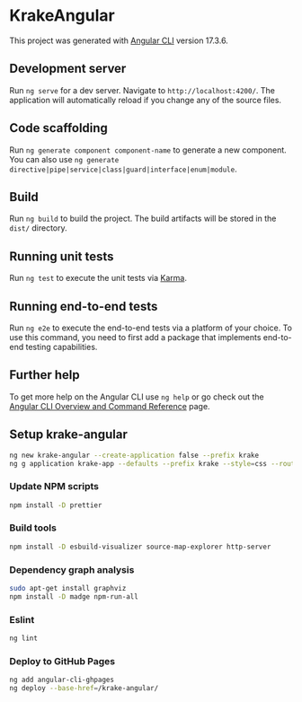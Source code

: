 # KrakeAngular

This project was generated with [Angular CLI](https://github.com/angular/angular-cli) version 17.3.6.

## Development server

Run `ng serve` for a dev server. Navigate to `http://localhost:4200/`. The application will automatically reload if you change any of the source files.

## Code scaffolding

Run `ng generate component component-name` to generate a new component. You can also use `ng generate directive|pipe|service|class|guard|interface|enum|module`.

## Build

Run `ng build` to build the project. The build artifacts will be stored in the `dist/` directory.

## Running unit tests

Run `ng test` to execute the unit tests via [Karma](https://karma-runner.github.io).

## Running end-to-end tests

Run `ng e2e` to execute the end-to-end tests via a platform of your choice. To use this command, you need to first add a package that implements end-to-end testing capabilities.

## Further help

To get more help on the Angular CLI use `ng help` or go check out the [Angular CLI Overview and Command Reference](https://angular.io/cli) page.

## Setup krake-angular

```bash
ng new krake-angular --create-application false --prefix krake
ng g application krake-app --defaults --prefix krake --style=css --routing=true --inline-template --inline-style --skip-tests
```

### Update NPM scripts

```bash
npm install -D prettier
```

### Build tools

```bash
npm install -D esbuild-visualizer source-map-explorer http-server
```

### Dependency graph analysis

```bash
sudo apt-get install graphviz
npm install -D madge npm-run-all
```

### Eslint

```bash
ng lint
```

### Deploy to GitHub Pages

```bash
ng add angular-cli-ghpages
ng deploy --base-href=/krake-angular/
```
